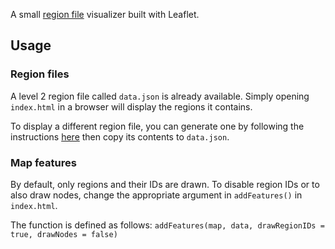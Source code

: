 A small [region file](https://github.com/osharaki/travel_regions#region-files) visualizer built with Leaflet.

## Usage

### Region files

A level 2 region file called `data.json` is already available. Simply opening `index.html` in a browser will display the regions it contains.

To display a different region file, you can generate one by following the instructions [here](https://github.com/osharaki/travel_regions) then copy its contents to `data.json`.

### Map features

By default, only regions and their IDs are drawn. To disable region IDs or to also draw nodes, change the appropriate argument in `addFeatures()` in `index.html`.

The function is defined as follows:
`addFeatures(map, data, drawRegionIDs = true, drawNodes = false)`
